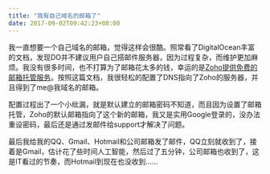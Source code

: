```yaml
---
title: "我有自己域名的邮箱了"
date: 2017-09-02T09:42:23+08:00
---
```

我一直想要一个自己域名的邮箱，觉得这样会很酷。照常看了DigitalOcean丰富的文档，发现DO并不建议用户自己搭邮件服务器，因为过程复杂，而维护更加麻烦。我没有很多时间，也不打算为了邮箱花太多的钱，幸运的是[Zoho提供免费的邮箱托管服务](https://www.digitalocean.com/community/tutorials/how-to-set-up-zoho-mail-with-a-custom-domain-managed-by-digitalocean-dns)。按照这篇文档，我很轻松的配置了DNS指向了Zoho的服务器，并且得到了me@我域名的邮箱。

配置过程出了一个小纰漏，就是默认建立的邮箱密码不知道，而且因为设置了邮箱托管，Zoho的默认邮箱指向了这个新的邮箱，我又是实用Google登录的，没办法重设密码，最后还是通过发邮件给support才解决了问题。

最后我给我的QQ、Gmail、Hotmail和公司邮箱发了邮件，QQ立刻就收到了，接着是Gmail，估计花了些时间人工智能，然后过了五分钟，公司邮箱也收到了，这是IT看过的节奏，而Hotmail到现在也没收到……
